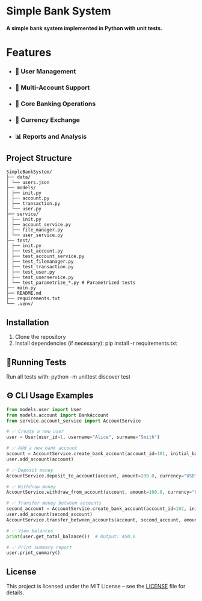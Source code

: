 # Simple Bank System

#### A simple bank system implemented in Python with unit tests.

# **Features**

* ### **🔐 User Management**
* ### **🏦 Multi-Account Support**
* ### **💸 Core Banking Operations**
* ### **💱 Currency Exchange**
* ### **📊 Reports and Analysis**


## Project Structure

```
SimpleBankSystem/
├── data/
│ └── users.json
├── models/
│ ├── init.py
│ ├── account.py
│ ├── transaction.py
│ └── user.py
├── service/
│ ├── init.py
│ ├── account_service.py
│ ├── file_manager.py
│ └── user_service.py
├── test/
│ ├── init.py
│ ├── test_account.py
│ ├── test_account_service.py
│ ├── test_filemanager.py
│ ├── test_transaction.py
│ ├── test_user.py
│ ├── test_userservice.py
│ └── test_parametrize_*.py # Parametrized tests
├── main.py
├── README.md
├── requirements.txt
└── .venv/
```

## Installation

1. Clone the repository
2. Install dependencies (if necessary): pip install -r requirements.txt

## 🧪Running Tests
Run all tests with: python -m unittest discover test


## ⚙️ CLI Usage Examples

```python
from models.user import User
from models.account import BankAccount
from service.account_service import AccountService

# ✅ Create a new user
user = User(user_id=1, username="Alice", surname="Smith")

# ✅ Add a new bank account
account = AccountService.create_bank_account(account_id=101, initial_balance=500.0, currency="USD")
user.add_account(account)

# ✅ Deposit money
AccountService.deposit_to_account(account, amount=200.0, currency="USD")

# ✅ Withdraw money
AccountService.withdraw_from_account(account, amount=100.0, currency="USD")

# ✅ Transfer money between accounts
second_account = AccountService.create_bank_account(account_id=102, initial_balance=0.0, currency="USD")
user.add_account(second_account)
AccountService.transfer_between_accounts(account, second_account, amount=150.0, currency="USD")

# ✅ View balances
print(user.get_total_balance())  # Output: 450.0

# ✅ Print summary report
user.print_summary()
```

## License

This project is licensed under the MIT License – see the [LICENSE](LICENSE) file for details.
